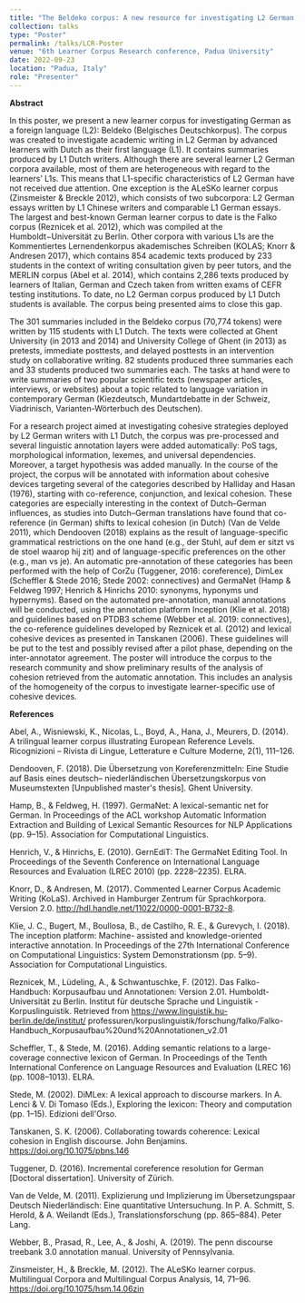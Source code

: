 ```yaml
---
title: "The Beldeko corpus: A new resource for investigating L2 German texts written by L1 Dutch students"
collection: talks
type: "Poster"
permalink: /talks/LCR-Poster
venue: "6th Learner Corpus Research conference, Padua University"
date: 2022-09-23
location: "Padua, Italy"
role: "Presenter"
---
```

 


**Abstract**

In this poster, we present a new learner corpus for investigating German as a foreign language (L2): Beldeko (Belgisches Deutschkorpus). The corpus was created to investigate academic writing in L2 German by advanced learners with Dutch as their first language (L1). It contains summaries produced by L1 Dutch writers. Although there are several learner L2 German corpora available, most of them are heterogeneous with regard to the learners’ L1s. This means that L1-specific characteristics of L2 German have not received due attention. One exception is the ALeSKo learner corpus (Zinsmeister & Breckle 2012), which consists of two subcorpora: L2 German essays written by L1 Chinese writers and comparable L1 German essays. The largest and best-known German learner corpus to date is the Falko corpus (Reznicek et al. 2012), which was compiled at the Humboldt−Universität zu
Berlin. Other corpora with various L1s are the Kommentiertes Lernendenkorpus akademisches Schreiben (KOLAS; Knorr & Andresen 2017), which contains 854 academic texts produced by 233 students in the context of writing consultation given by peer tutors, and the MERLIN corpus (Abel et al. 2014), which contains 2,286 texts produced by learners of Italian, German and Czech taken from written exams of CEFR testing institutions. To date, no L2 German corpus produced by L1 Dutch students is available. The corpus being presented aims to close this gap.

The 301 summaries included in the Beldeko corpus (70,774 tokens) were written by 115 students with L1 Dutch. The texts were collected at Ghent University (in 2013 and 2014) and University College of Ghent (in 2013) as pretests, immediate posttests, and delayed posttests in an intervention study on collaborative writing. 82 students produced three summaries each and 33 students produced two summaries each. The tasks at hand were to write summaries of two popular scientific texts (newspaper articles, interviews, or websites) about a topic related to language variation in contemporary German (Kiezdeutsch, Mundartdebatte in der Schweiz, Viadrinisch, Varianten-Wörterbuch des Deutschen).

For a research project aimed at investigating cohesive strategies deployed by L2 German writers with L1 Dutch, the corpus was pre-processed and several linguistic annotation layers were added automatically: PoS tags, morphological information, lexemes, and universal dependencies. Moreover, a target hypothesis was added manually. In the course of the project, the corpus will be annotated with information about cohesive devices targeting several of the categories described by Halliday and Hasan (1976), starting with co-reference, conjunction, and lexical cohesion. These categories are especially interesting in the context of Dutch–German influences, as studies into Dutch–German translations have found that co-reference (in German) shifts to lexical cohesion (in Dutch) (Van de Velde 2011), which Dendooven (2018) explains as the result of language-specific grammatical restrictions on the one hand (e.g., der Stuhl, auf dem er sitzt vs de stoel waarop hij zit) and of language-specific preferences on the other (e.g., man vs je).
An automatic pre-annotation of these categories has been performed with the help of CorZu (Tuggener, 2016: coreference), DimLex (Scheffler & Stede 2016; Stede 2002: connectives) and GermaNet (Hamp & Feldweg 1997; Henrich & Hinrichs 2010: synonyms, hyponyms und hypernyms). Based on the automated pre-annotation, manual annotations will be conducted, using the annotation platform Inception (Klie et al. 2018) and guidelines based on PTDB3 scheme (Webber et al. 2019: connectives), the co-reference guidelines developed by Reznicek et al. (2012) and lexical cohesive devices as presented in Tanskanen (2006). These guidelines will be put to the test and possibly revised after a pilot phase, depending on the inter-annotator agreement. The poster will introduce the corpus to the research community and show preliminary results of the analysis of cohesion retrieved from the automatic annotation. This includes an analysis of the homogeneity of the corpus to investigate learner-specific use of cohesive devices.

**References**

Abel, A., Wisniewski, K., Nicolas, L., Boyd, A., Hana, J., Meurers, D. (2014). A trilingual learner corpus illustrating European Reference Levels. Ricognizioni – Rivista di Lingue, Letterature e Culture Moderne, 2(1), 111–126.

Dendooven, F. (2018). Die Übersetzung von Koreferenzmitteln: Eine Studie auf Basis eines deutsch– niederländischen Übersetzungskorpus von Museumstexten [Unpublished master's thesis]. Ghent University.

Hamp, B., & Feldweg, H. (1997). GermaNet: A lexical-semantic net for German. In Proceedings of the ACL workshop Automatic Information Extraction and Building of Lexical Semantic Resources for NLP Applications (pp. 9–15). Association for Computational Linguistics.

Henrich, V., & Hinrichs, E. (2010). GernEdiT: The GermaNet Editing Tool. In Proceedings of the Seventh Conference on International Language Resources and Evaluation (LREC 2010) (pp. 2228–2235). ELRA.

Knorr, D., & Andresen, M. (2017). Commented Learner Corpus Academic Writing (KoLaS). Archived in Hamburger Zentrum für Sprachkorpora. Version 2.0. http://hdl.handle.net/11022/0000-0001-B732-8.

Klie, J. C., Bugert, M., Boullosa, B., de Castilho, R. E., & Gurevych, I. (2018). The inception platform: Machine- assisted and knowledge-oriented interactive annotation. In Proceedings of the 27th International Conference on Computational Linguistics: System Demonstrationsm (pp. 5–9). Association for Computational Linguistics.

Reznicek, M., Lüdeling, A., & Schwantuschke, F. (2012). Das Falko-Handbuch: Korpusaufbau und Annotationen: Version 2.01. Humboldt-Universität zu Berlin. Institut für deutsche Sprache und Linguistik - Korpuslinguistik. Retrieved from https://www.linguistik.hu-berlin.de/de/institut/ professuren/korpuslinguistik/forschung/falko/Falko- Handbuch_Korpusaufbau%20und%20Annotationen_v2.01

Scheffler, T., & Stede, M. (2016). Adding semantic relations to a large-coverage connective lexicon of German. In Proceedings of the Tenth International Conference on Language Resources and Evaluation (LREC 16) (pp. 1008–1013). ELRA.

Stede, M. (2002). DiMLex: A lexical approach to discourse markers. In A. Lenci & V. Di Tomaso (Eds.), Exploring the lexicon: Theory and computation (pp. 1–15). Edizioni dell'Orso.

Tanskanen, S. K. (2006). Collaborating towards coherence: Lexical cohesion in English discourse. John Benjamins. https://doi.org/10.1075/pbns.146

Tuggener, D. (2016). Incremental coreference resolution for German [Doctoral dissertation]. University of Zürich.

Van de Velde, M. (2011). Explizierung und Implizierung im Übersetzungspaar Deutsch Niederländisch: Eine quantitative Untersuchung. In P. A. Schmitt, S. Herold, & A. Weilandt (Eds.), Translationsforschung (pp. 865–884). Peter Lang.

Webber, B., Prasad, R., Lee, A., & Joshi, A. (2019). The penn discourse treebank 3.0 annotation manual. University of Pennsylvania.

Zinsmeister, H., & Breckle, M. (2012). The ALeSKo learner corpus. Multilingual Corpora and Multilingual Corpus Analysis, 14, 71–96. https://doi.org/10.1075/hsm.14.06zin